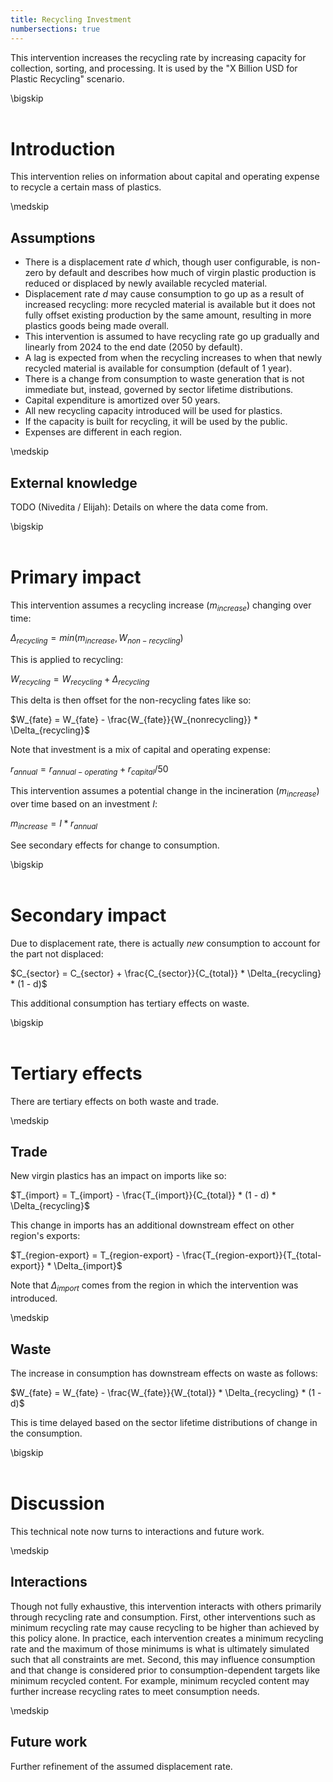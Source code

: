 ```yaml
---
title: Recycling Investment
numbersections: true
---
```

This intervention increases the recycling rate by increasing capacity for collection, sorting, and processing. It is used by the "X Billion USD for Plastic Recycling" scenario.

\bigskip
<br>
<br>

# Introduction
This intervention relies on information about capital and operating expense to recycle a certain mass of plastics.

\medskip
<br>

## Assumptions

- There is a displacement rate $d$ which, though user configurable, is non-zero by default and describes how much of virgin plastic production is reduced or displaced by newly available recycled material.
- Displacement rate $d$ may cause consumption to go up as a result of increased recycling: more recycled material is available but it does not fully offset existing production by the same amount, resulting in more plastics goods being made overall.
- This intervention is assumed to have recycling rate go up gradually and linearly from 2024 to the end date (2050 by default).
- A lag is expected from when the recycling increases to when that newly recycled material is available for consumption (default of 1 year).
- There is a change from consumption to waste generation that is not immediate but, instead, governed by sector lifetime distributions.
- Capital expenditure is amortized over 50 years.
- All new recycling capacity introduced will be used for plastics.
- If the capacity is built for recycling, it will be used by the public.
- Expenses are different in each region.

\medskip
<br>

## External knowledge
TODO (Nivedita / Elijah): Details on where the data come from.

\bigskip
<br>
<br>

# Primary impact
This intervention assumes a recycling increase ($m_{increase}$) changing over time:

$\Delta_{recycling} = min(m_{increase}, W_{non-recycling})$

This is applied to recycling:

$W_{recycling} = W_{recycling} + \Delta_{recycling}$

This delta is then offset for the non-recycling fates like so:

$W_{fate} = W_{fate} - \frac{W_{fate}}{W_{nonrecycling}} * \Delta_{recycling}$

Note that investment is a mix of capital and operating expense:

$r_{annual} = r_{annual-operating} + r_{capital} / 50$

This intervention assumes a potential change in the incineration ($m_{increase}$) over time based on an investment $I$:

$m_{increase} = I * r_{annual}$

See secondary effects for change to consumption.

\bigskip
<br>
<br>

# Secondary impact
Due to displacement rate, there is actually _new_ consumption to account for the part not displaced:

$C_{sector} = C_{sector} + \frac{C_{sector}}{C_{total}} * \Delta_{recycling} * (1 - d)$

This additional consumption has tertiary effects on waste.

\bigskip
<br>
<br>

# Tertiary effects
There are tertiary effects on both waste and trade.

\medskip
<br>

## Trade
New virgin plastics has an impact on imports like so:

$T_{import} = T_{import} - \frac{T_{import}}{C_{total}} * (1 - d) * \Delta_{recycling}$

This change in imports has an additional downstream effect on other region's exports:

$T_{region-export} = T_{region-export} - \frac{T_{region-export}}{T_{total-export}} * \Delta_{import}$

Note that $\Delta_{import}$ comes from the region in which the intervention was introduced.

\medskip
<br>

## Waste
The increase in consumption has downstream effects on waste as follows:

$W_{fate} = W_{fate} - \frac{W_{fate}}{W_{total}} * \Delta_{recycling} * (1 - d)$

This is time delayed based on the sector lifetime distributions of change in the consumption.

\bigskip
<br>
<br>

# Discussion
This technical note now turns to interactions and future work.

\medskip
<br>

## Interactions
Though not fully exhaustive, this intervention interacts with others primarily through recycling rate and consumption. First, other interventions such as minimum recycling rate may cause recycling to be higher than achieved by this policy alone. In practice, each intervention creates a minimum recycling rate and the maximum of those minimums is what is ultimately simulated such that all constraints are met. Second, this may influence consumption and that change is considered prior to consumption-dependent targets like minimum recycled content. For example, minimum recycled content may further increase recycling rates to meet consumption needs.

\medskip
<br>

## Future work
Further refinement of the assumed displacement rate.